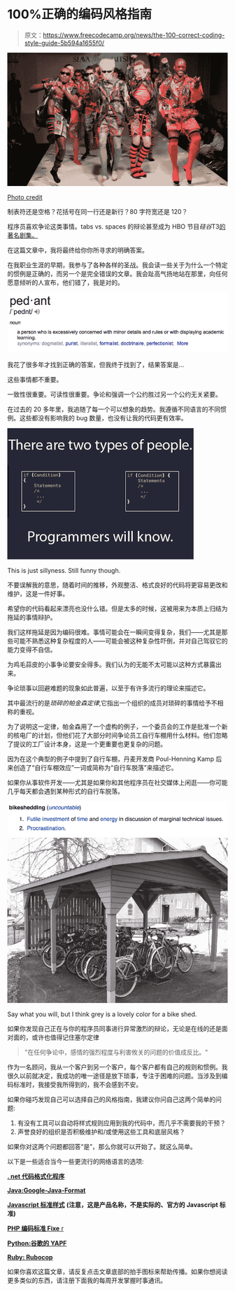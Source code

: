 # 100%正确的编码风格指南

> 原文：<https://www.freecodecamp.org/news/the-100-correct-coding-style-guide-5b594a1655f0/>

![1*ui3btuK36fzFikOB4pM2-Q](img/72008217a713ea7cf7dfc99eb98f1900.png)

[Photo credit](https://commons.wikimedia.org/wiki/File:Slava_Zaitsev_fashion_show-2.jpg)

制表符还是空格？花括号在同一行还是新行？80 字符宽还是 120？

程序员喜欢争论这类事情。tabs vs. spaces 的辩论甚至成为 HBO 节目*硅谷*T3[的著名剧集。](https://youtu.be/SsoOG6ZeyUI)

在这篇文章中，我将最终给你你所寻求的明确答案。

在我职业生涯的早期，我参与了各种各样的圣战。我会读一些关于为什么一个特定的惯例是正确的，而另一个是完全错误的文章。我会趾高气扬地站在那里，向任何愿意倾听的人宣布，他们错了，我是对的。

![1*D4D49LH0OiKqZ-TvBA3pjw](img/05ce533f2c04d25bc3580028afce1902.png)

我花了很多年才找到正确的答案，但我终于找到了，结果答案是…

这些事情都不重要。

一致性很重要。可读性很重要。争论和强调一个公约胜过另一个公约无关紧要。

在过去的 20 多年里，我追随了每一个可以想象的趋势。我遵循不同语言的不同惯例。这些都没有影响我的 bug 数量，也没有让我的代码更有效率。

![1*bNP7DQt6uNDUQ5VLkrm2sQ](img/aae5bbdfa6b3ecd59c919b2b6ebc2842.png)

This is just sillyness. Still funny though.

不要误解我的意思，随着时间的推移，外观整洁、格式良好的代码将更容易更改和维护，这是一件好事。

希望你的代码看起来漂亮也没什么错。但是太多的时候，这被用来为本质上归结为拖延的事情辩护。

我们这样拖延是因为编码很难。事情可能会在一瞬间变得复杂，我们——尤其是那些可能不熟悉这种复杂程度的人——可能会被这种复杂性吓倒，并对自己驾驭它的能力变得不自信。

为鸡毛蒜皮的小事争论要安全得多。我们认为的无能不太可能以这种方式暴露出来。

争论琐事以回避难题的现象如此普遍，以至于有许多流行的理论来描述它。

其中最流行的是*琐碎的帕金森定律*,它指出一个组织的成员对琐碎的事情给予不相称的重视。

为了说明这一定律，帕金森用了一个虚构的例子，一个委员会的工作是批准一个新的核电厂的计划，但他们花了大部分时间争论员工自行车棚用什么材料。他们忽略了提议的工厂设计本身，这是一个更重要也更复杂的问题。

因为在这个典型的例子中提到了自行车棚，丹麦开发商 Poul-Henning Kamp 后来创造了“自行车棚效应”一词或简称为“自行车脱落”来描述它。

如果你从事软件开发——尤其是如果你和其他程序员在社交媒体上闲逛——你可能几乎每天都会遇到某种形式的自行车脱落。

![1*Cpx_vedKi38oTYApll_QUA](img/667b48888df42a91a4996918dead277d.png)![1*OZhe8TfRqdSN8BPh8E2Euw](img/d7d1ae5e680e69d04530eb757c117586.png)

Say what you will, but I think grey is a lovely color for a bike shed.

如果你发现自己正在与你的程序员同事进行异常激烈的辩论，无论是在线的还是面对面的，或许也值得记住塞尔定律

> "在任何争论中，感情的强烈程度与利害攸关的问题的价值成反比。"

作为一名顾问，我从一个客户到另一个客户，每个客户都有自己的规则和惯例。我很久以前就决定，我成功的唯一途径是放下琐事，专注于困难的问题。当涉及到编码标准时，我接受我所得到的，我不会感到不安。

如果你碰巧发现自己可以选择自己的风格指南，我建议你问自己这两个简单的问题:

1.  有没有工具可以自动将样式规则应用到我的代码中，而几乎不需要我的干预？
2.  声誉良好的组织是否积极维护和/或使用这些工具和底层风格？

如果你对这两个问题都回答“是”，那么你就可以开始了。就这么简单。

以下是一些适合当今一些更流行的网络语言的选项:

[**. net 代码格式化程序**](https://github.com/dotnet/codeformatter)

[**Java:Google-Java-Format**](https://github.com/google/google-java-format)

[**Javascript 标准样式**](https://standardjs.com) **(注意，这是产品名称，不是实际的、官方的 Javascript 标准)**

[**PHP 编码标准 Fixe** r](http://cs.sensiolabs.org)

[**Python:谷歌的 YAPF**](https://github.com/google/yapf/)

[**Ruby: Rubocop**](http://rubocop.readthedocs.io/en/latest/)

如果你喜欢这篇文章，请反复点击文章底部的拍手图标来帮助传播。如果你想阅读更多类似的东西，请注册下面我的每周开发掌握时事通讯。